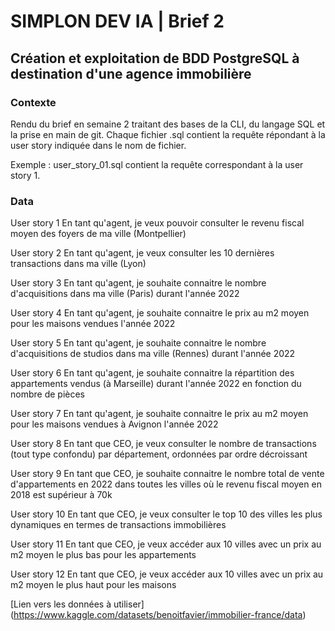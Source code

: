 # SIMPLON DEV IA | Brief 2

## Création et exploitation de BDD PostgreSQL à destination d'une agence immobilière

### Contexte

Rendu du brief en semaine 2 traitant des bases de la CLI, du langage SQL et la prise en main de git. Chaque fichier .sql contient la requête répondant à la user story indiquée dans le nom de fichier.

Exemple : user_story_01.sql contient la requête correspondant à la user story 1.

### Data

User story 1	En tant qu'agent, je veux pouvoir consulter le revenu fiscal moyen des foyers de ma ville (Montpellier)

User story 2	En tant qu'agent, je veux consulter les 10 dernières transactions dans ma ville (Lyon)

User story 3	En tant qu'agent, je souhaite connaitre le nombre d'acquisitions dans ma ville (Paris) durant l'année 2022

User story 4	En tant qu'agent, je souhaite connaitre le prix au m2 moyen pour les maisons vendues l'année 2022

User story 5	En tant qu'agent, je souhaite connaitre le nombre d'acquisitions de studios dans ma ville (Rennes) durant l'année 2022

User story 6	En tant qu'agent, je souhaite connaitre la répartition des appartements vendus (à Marseille) durant l'année 2022 en fonction du nombre de pièces

User story 7	En tant qu'agent, je souhaite connaitre le prix au m2 moyen pour les maisons vendues à Avignon l'année 2022           
                                                                                                                                                                                             
User story 8	En tant que CEO, je veux consulter le nombre de transactions (tout type confondu) par département, ordonnées par ordre décroissant

User story 9	En tant que CEO, je souhaite connaitre le nombre total de vente d'appartements en 2022 dans toutes les villes où le revenu fiscal moyen en 2018 est supérieur à 70k

User story 10	En tant que CEO, je veux consulter le top 10 des villes les plus dynamiques en termes de transactions immobilières

User story 11	En tant que CEO, je veux accéder aux 10 villes avec un prix au m2 moyen le plus bas pour les appartements

User story 12	En tant que CEO, je veux accéder aux 10 villes avec un prix au m2 moyen le plus haut pour les maisons

[Lien vers les données à utiliser] (https://www.kaggle.com/datasets/benoitfavier/immobilier-france/data)